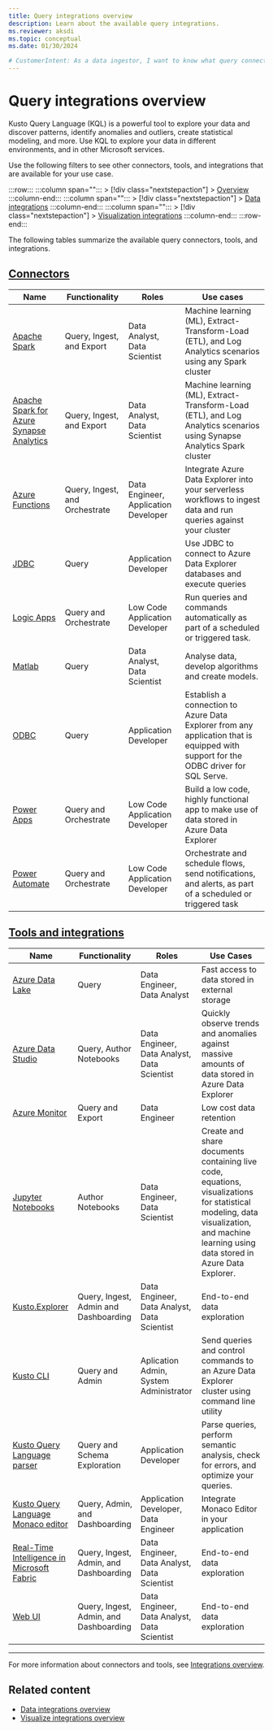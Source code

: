 ```yaml
---
title: Query integrations overview
description: Learn about the available query integrations.
ms.reviewer: aksdi
ms.topic: conceptual
ms.date: 01/30/2024

# CustomerIntent: As a data ingestor, I want to know what query connectors and tools are available, so that I can choose the right one for my use case.
---
```

# Query integrations overview

Kusto Query Language (KQL) is a powerful tool to explore your data and discover patterns, identify anomalies and outliers, create statistical modeling, and more. Use KQL to explore your data in different environments, and in other Microsoft services.

Use the following filters to see other connectors, tools, and integrations that are available for your use case.

:::row:::
   :::column span="":::
      > [!div class="nextstepaction"]
      > [Overview](integrate-overview.md)
   :::column-end:::
   :::column span="":::
      > [!div class="nextstepaction"]
      > [Data integrations](integrate-data-overview.md)
   :::column-end:::
   :::column span="":::
      > [!div class="nextstepaction"]
      > [Visualization integrations](integrate-visualize-overview.md)
   :::column-end:::
:::row-end:::

The following tables summarize the available query connectors, tools, and integrations.

## [Connectors](#tab/connectors)

| Name                                                                                                       | Functionality         | Roles                                | Use cases                                                                                                                           |
| ---------------------------------------------------------------------------------------------------------- | ----------------------- | ------------------------------------ | ----------------------------------------------------------------------------------------------------------------------------------- |
| [Apache Spark](integrate-overview.md#apache-spark)                                                         | Query, Ingest, and Export | Data Analyst, Data Scientist         | Machine learning (ML), Extract-Transform-Load (ETL), and Log Analytics scenarios using any Spark cluster                            |
| [Apache Spark for Azure Synapse Analytics](integrate-overview.md#apache-spark-for-azure-synapse-analytics) | Query, Ingest, and Export | Data Analyst, Data Scientist         | Machine learning (ML), Extract-Transform-Load (ETL), and Log Analytics scenarios using Synapse Analytics Spark cluster              |
| [Azure Functions](integrate-overview.md#azure-functions)                                                   | Query, Ingest, and Orchestrate   | Data Engineer, Application Developer | Integrate Azure Data Explorer into your serverless workflows to ingest data and run queries against your cluster                    |
| [JDBC](integrate-overview.md#jdbc)                                                                         | Query                   | Application Developer                | Use JDBC to connect to Azure Data Explorer databases and execute queries                                                            |
| [Logic Apps](integrate-overview.md#logic-apps)                                                             | Query and Orchestrate   | Low Code Application Developer       | Run queries and commands automatically as part of a scheduled or triggered task.                                                    |
| [Matlab](integrate-overview.md#matlab)                                                                     | Query                   | Data Analyst, Data Scientist         | Analyse data, develop algorithms and create models.                                                                                 |
| [ODBC](integrate-overview.md#odbc)                                                                         | Query                   | Application Developer                | Establish a connection to Azure Data Explorer from any application that is equipped with support for the ODBC driver for SQL Serve. |
| [Power Apps](integrate-overview.md#power-apps)                                                             | Query and Orchestrate   | Low Code Application Developer       | Build a low code, highly functional app to make use of data stored in Azure Data Explorer                                           |
| [Power Automate](integrate-overview.md#power-automate)                                                     | Query and Orchestrate   | Low Code Application Developer       | Orchestrate and schedule flows, send notifications, and alerts, as part of a scheduled or triggered task                            |

## [Tools and integrations](#tab/integrations)

| Name                                                                                                                                            | Functionality                 | Roles                                       | Use Cases                                                                                                                                                                               |
| ----------------------------------------------------------------------------------------------------------------------------------------------- | ----------------------------- | ------------------------------------------- | --------------------------------------------------------------------------------------------------------------------------------------------------------------------------------------- |
| [Azure Data Lake](/azure/data-explorer/integrate-overview?tabs=integrations#azure-data-lake)                                                 | Query                         | Data Engineer, Data Analyst                 | Fast access to data stored in external storage                                                                                                                                          |
| [Azure Data Studio](/azure/data-explorer/integrate-overview?tabs=integrations#azure-data-studio)                                             | Query, Author Notebooks       | Data Engineer, Data Analyst, Data Scientist | Quickly observe trends and anomalies against massive amounts of data stored in Azure Data Explorer                                                                             |
| [Azure Monitor](/azure/data-explorer/integrate-overview?tabs=integrations#azure-monitor)                                                     | Query and Export              | Data Engineer                               | Low cost data retention                                                                                                                                                        |
| [Jupyter Notebooks](/azure/data-explorer/integrate-overview?tabs=integrations#jupyter-notebooks)                                             | Author Notebooks              | Data Engineer, Data Scientist               | Create and share documents containing live code, equations, visualizations for statistical modeling, data visualization, and machine learning using data stored in Azure Data Explorer. |
| [Kusto.Explorer](/azure/data-explorer/integrate-overview?tabs=integrations#kustoexplorer)                                                    | Query, Ingest, Admin and Dashboarding | Data Engineer, Data Analyst, Data Scientist | End-to-end data exploration                                                                                                                                                             |
| [Kusto CLI](/azure/data-explorer/integrate-overview?tabs=integrations#kusto-cli)                                                             | Query and Admin               | Aplication Admin, System Administrator       |     Send queries and control commands to an Azure Data Explorer cluster using command line utility                                                                                      |
| [Kusto Query Language parser](/azure/data-explorer/integrate-overview?tabs=integrations#kql-parser)                                          | Query and Schema Exploration  | Application Developer                       | Parse queries, perform semantic analysis, check for errors, and optimize your queries.                                                                                                  |
| [Kusto Query Language Monaco editor](/azure/data-explorer/integrate-overview?tabs=integrations#monaco-editor-pluginembed)                    | Query, Admin, and Dashboarding | Application Developer, Data Engineer | Integrate Monaco Editor in your application                                                                                                                                             |
| [Real-Time Intelligence in Microsoft Fabric](/azure/data-explorer/integrate-overview?tabs=integrations#real-time-analytics-in-microsoft-fabric) | Query, Ingest, Admin, and Dashboarding | Data Engineer, Data Analyst, Data Scientist | End-to-end data exploration                                                                                                                                                             |
| [Web UI](/azure/data-explorer/integrate-overview?tabs=integrations#web-ui)                                                                   | Query, Ingest, Admin, and Dashboarding                         | Data Engineer, Data Analyst, Data Scientist                | End-to-end data exploration                                                                                                                                                             |

---

For more information about connectors and tools, see [Integrations overview](integrate-overview.md#detailed-descriptions).

## Related content

* [Data integrations overview](integrate-data-overview.md)
* [Visualize integrations overview](integrate-visualize-overview.md)
